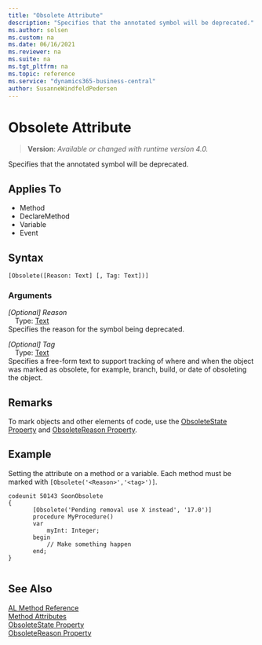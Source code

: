 ```yaml
---
title: "Obsolete Attribute"
description: "Specifies that the annotated symbol will be deprecated."
ms.author: solsen
ms.custom: na
ms.date: 06/16/2021
ms.reviewer: na
ms.suite: na
ms.tgt_pltfrm: na
ms.topic: reference
ms.service: "dynamics365-business-central"
author: SusanneWindfeldPedersen
---
```

[//]: # (START>DO_NOT_EDIT)
[//]: # (IMPORTANT:Do not edit any of the content between here and the END>DO_NOT_EDIT.)
[//]: # (Any modifications should be made in the .xml files in the ModernDev repo.)

# Obsolete Attribute
> **Version**: _Available or changed with runtime version 4.0._

Specifies that the annotated symbol will be deprecated.


## Applies To

- Method
- DeclareMethod
- Variable
- Event


## Syntax

```
[Obsolete([Reason: Text] [, Tag: Text])]
```

### Arguments
*[Optional] Reason*  
&emsp;Type: [Text](../methods-auto/text/text-data-type.md)  
Specifies the reason for the symbol being deprecated.  

*[Optional] Tag*  
&emsp;Type: [Text](../methods-auto/text/text-data-type.md)  
Specifies a free-form text to support tracking of where and when the object was marked as obsolete, for example, branch, build, or date of obsoleting the object.  

[//]: # (IMPORTANT: END>DO_NOT_EDIT)

## Remarks

To mark objects and other elements of code, use the [ObsoleteState Property](../properties/devenv-obsoletestate-property.md) and [ObsoleteReason Property](../properties/devenv-obsoletereason-property.md).

## Example
Setting the attribute on a method or a variable. Each method must be marked with `[Obsolete('<Reason>','<tag>')]`.
    
```AL
codeunit 50143 SoonObsolete
{    
       [Obsolete('Pending removal use X instead', '17.0')]
       procedure MyProcedure()
       var
           myInt: Integer;
       begin
           // Make something happen
       end;
}    
    
```
     
## See Also

[AL Method Reference](../methods-auto/library.md)  
[Method Attributes](devenv-obsolete-attribute.md)  
[ObsoleteState Property](../properties/devenv-obsoletestate-property.md)  
[ObsoleteReason Property](../properties/devenv-obsoletereason-property.md)  